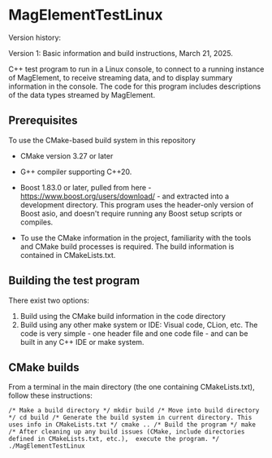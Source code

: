 # MagElementTestLinux

Version history:

Version 1: Basic information and build instructions, March 21, 2025.

C++ test program to run in a Linux console, to connect to a running instance of MagElement, to receive streaming data, and to display summary information in the console.  The code for this program includes descriptions of the data types streamed by MagElement.

## Prerequisites

To use the CMake-based build system in this repository

- CMake version 3.27 or later

- G++ compiler supporting C++20.

- Boost 1.83.0 or later, pulled from here - https://www.boost.org/users/download/ - and extracted into a development directory.  This program uses the header-only version of Boost asio, and doesn't require running any Boost setup scripts or compiles.

- To use the CMake information in the project, familiarity with the tools and CMake build processes is required.  The build information is contained in CMakeLists.txt.  

  

## Building the test program

There exist two options:

1. Build using the CMake build information in the code directory
2. Build using any other make system or IDE: Visual code, CLion, etc.  The code is very simple - one header file and one code file - and can be built in any C++ IDE or make system.

## CMake builds

From a terminal in the main directory (the one containing CMakeLists.txt), follow these instructions:

`/* Make a build directory */
mkdir build
/* Move into build directory */
cd build
/* Generate the build system in current directory. This uses info in CMakeLists.txt */
cmake ..
/* Build the program */
make
/* After cleaning up any build issues (CMake, include directories defined in CMakeLists.txt, etc.),  execute the program. */`
`./MagElementTestLinux`